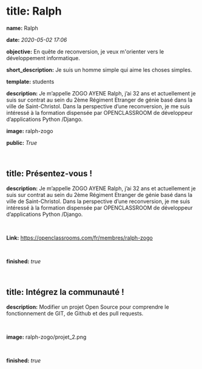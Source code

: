 title: Ralph
============

**name:** Ralph

**date:** *2020-05-02 17:06*

**objective:** En quête de reconversion, je veux m'orienter vers le
développement informatique.

**short_description:** Je suis un homme simple qui aime les choses simples.

**template:** students

**description:** *J*e m’appelle ZOGO AYENE Ralph, j’ai 32 ans et actuellement je
suis sur contrat au sein du 2ème Régiment Etranger de génie basé dans la ville
de Saint-Christol. Dans la perspective d’une reconversion, je me suis intéressé
à la formation dispensée par OPENCLASSROOM de développeur d’applications Python
/Django.

**image:** ralph-zogo

**public:** *True*

 

**title:** Présentez-vous !
---------------------------

**description:** Je m’appelle ZOGO AYENE Ralph, j’ai 32 ans et actuellement je
suis sur contrat au sein du 2ème Régiment Etranger de génie basé dans la ville
de Saint-Christol. Dans la perspective d’une reconversion, je me suis intéressé
à la formation dispensée par OPENCLASSROOM de développeur d’applications Python
/Django.

 

**Link:** <https://openclassrooms.com/fr/membres/ralph-zogo>

 

**finished:** *true*

 

**title:** Intégrez la communauté !
-----------------------------------

**description:** Modifier un projet Open Source pour comprendre le
fonctionnement de GIT, de Github et des pull requests.

 

**image:** ralph-zogo/projet_2.png

 

**finished:** *true*
